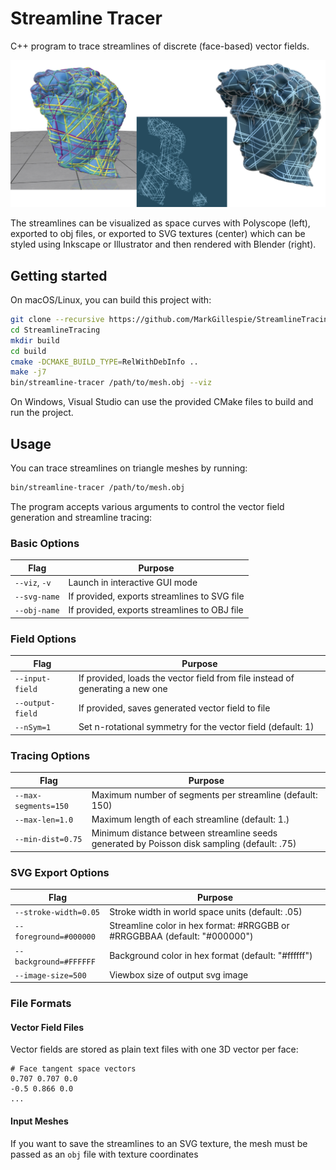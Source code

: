 # Streamline Tracer

C++ program to trace streamlines of discrete (face-based) vector fields.

![Streamlines of a 6-rosy field on a mesh](media/streamline-example.jpg)

The streamlines can be visualized as space curves with Polyscope (left), exported to obj files, or exported to SVG textures (center) which can be styled using Inkscape or Illustrator and then rendered with Blender (right).

## Getting started
On macOS/Linux, you can build this project with:
```bash
git clone --recursive https://github.com/MarkGillespie/StreamlineTracing.git
cd StreamlineTracing
mkdir build
cd build
cmake -DCMAKE_BUILD_TYPE=RelWithDebInfo ..
make -j7
bin/streamline-tracer /path/to/mesh.obj --viz
```

On Windows, Visual Studio can use the provided CMake files to build and run the project.

## Usage
You can trace streamlines on triangle meshes by running:
```bash
bin/streamline-tracer /path/to/mesh.obj
```

The program accepts various arguments to control the vector field generation and streamline tracing:

### Basic Options
| Flag | Purpose |
|------|---------|
| `--viz`, `-v` | Launch in interactive GUI mode |
| `--svg-name` | If provided, exports streamlines to SVG file |
| `--obj-name` | If provided, exports streamlines to OBJ file |

### Field Options
| Flag | Purpose |
|------|---------|
| `--input-field` | If provided, loads the vector field from file instead of generating a new one |
| `--output-field` | If provided, saves generated vector field to file |
| `--nSym=1` | Set n-rotational symmetry for the vector field (default: 1) |

### Tracing Options
| Flag | Purpose |
|------|---------|
| `--max-segments=150` | Maximum number of segments per streamline (default: 150) |
| `--max-len=1.0` | Maximum length of each streamline (default: 1.) |
| `--min-dist=0.75` | Minimum distance between streamline seeds generated by Poisson disk sampling (default: .75) |

### SVG Export Options
| Flag | Purpose |
|------|---------|
| `--stroke-width=0.05` | Stroke width in world space units (default: .05) |
| `--foreground=#000000` | Streamline color in hex format: #RRGGBB or #RRGGBBAA (default: "#000000") |
| `--background=#FFFFFF` | Background color in hex format (default: "#ffffff") |
| `--image-size=500` | Viewbox size of output svg image |

### File Formats

#### Vector Field Files
Vector fields are stored as plain text files with one 3D vector per face:
```
# Face tangent space vectors
0.707 0.707 0.0
-0.5 0.866 0.0
...
```

#### Input Meshes
If you want to save the streamlines to an SVG texture, the mesh must be passed as an `obj` file with texture coordinates
